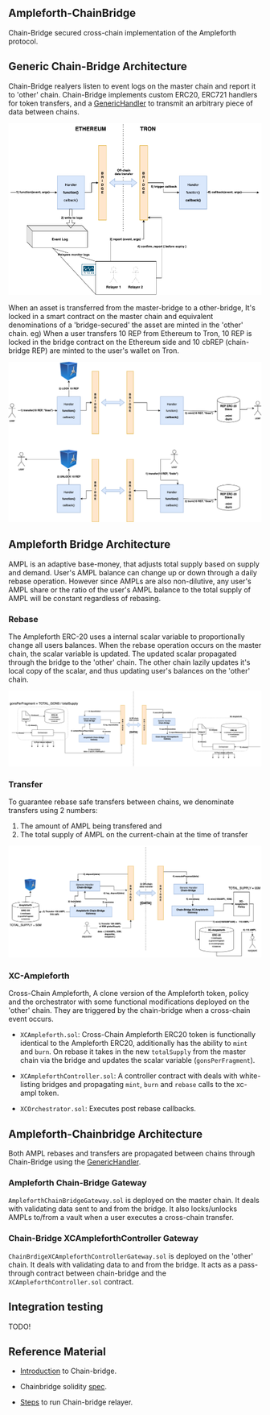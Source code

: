 ## Ampleforth-ChainBridge

Chain-Bridge secured cross-chain implementation of the Ampleforth protocol.

## Generic Chain-Bridge Architecture

Chain-Bridge realyers listen to event logs on the master chain and report it to 'other' chain. Chain-Bridge implements custom ERC20, ERC721 handlers for token transfers, and a [GenericHandler](https://github.com/ChainSafe/chainbridge-spec/blob/master/ethereum.md#generic-handler) to transmit an arbitrary piece of data between chains.

![Generic bridge arch](./assets/generic-bridge-arch.png)

When an asset is transferred from the master-bridge to a other-bridge, It's locked in a smart contract on the master chain and equivalent denominations of a 'bridge-secured' the asset are minted in the 'other' chain.
eg) When a user transfers 10 REP from Ethereum to Tron, 10 REP is locked in the bridge contract on the Ethereum side and 10 cbREP (chain-bridge REP) are minted to the user's wallet on Tron.

![Generic bridge transfer arch](./assets/generic-bridge-transfer-arch.png)

## Ampleforth Bridge Architecture

AMPL is an adaptive base-money, that adjusts total supply based on supply and demand. User's AMPL balance can change up or down through a daily rebase operation. However since AMPLs are also non-dilutive, any user's AMPL share or the ratio of the user's AMPL balance to the total supply of AMPL will be constant regardless of rebasing.

### Rebase

The Ampleforth ERC-20 uses a internal scalar variable to proportionally change all users balances.  When the rebase operation occurs on the master chain, the scalar variable is updated. The updated scalar propagated through the bridge to the 'other' chain. The other chain lazily updates it's local copy of the scalar, and thus updating user's balances on the 'other' chain.

![Rebase bridge arch](./assets/ampl-bridge-rebase-arch.png)


### Transfer

To guarantee rebase safe transfers between chains, we denominate transfers using 2 numbers:
1) The amount of AMPL being transfered and
2) The total supply of AMPL on the current-chain at the time of transfer

![Rebase bridge arch](./assets/ampl-bridge-transfer-arch.png)


### XC-Ampleforth

Cross-Chain Ampleforth, A clone version of the Ampleforth token, policy and the orchestrator with some functional modifications deployed on the 'other' chain. They are triggered by the chain-bridge when a cross-chain event occurs.

* `XCAmpleforth.sol`: Cross-Chain Ampleforth ERC20 token is functionally identical to the Ampleforth ERC20, additionally has the ability to `mint` and `burn`. On rebase it takes in the new `totalSupply` from the master chain via the bridge and updates the scalar variable (`gonsPerFragment`).

* `XCAmpleforthController.sol`: A controller contract with deals with white-listing bridges and propagating `mint`, `burn` and `rebase` calls to the xc-ampl token.

* `XCOrchestrator.sol`: Executes post rebase callbacks.


## Ampleforth-Chainbridge Architecture

Both AMPL rebases and transfers are propagated between chains through Chain-Bridge using the [GenericHandler](https://github.com/ChainSafe/chainbridge-spec/blob/master/ethereum.md#generic-handler).

### Ampleforth Chain-Bridge Gateway

`AmpleforthChainBridgeGateway.sol` is deployed on the master chain. It deals with validating data sent to and from the bridge. It also locks/unlocks AMPLs to/from a vault when a user executes a cross-chain transfer.


### Chain-Bridge XCAmpleforthController Gateway

`ChainBrdigeXCAmpleforthControllerGateway.sol` is deployed on the 'other' chain. It deals with validating data to and from the bridge. It acts as a pass-through contract between chain-bridge and the `XCAmpleforthController.sol` contract.

## Integration testing

TODO!


## Reference Material

* [Introduction](https://www.notion.so/Introduction-to-ChainBridge-f1b783317e464f61909c743e1e934e99) to Chain-bridge.

* Chainbridge solidity [spec](https://www.notion.so/ChainBridge-Solidity-ad0b0e53e5204e7c8e5e850cbd40392b).

* [Steps](https://www.notion.so/Step-by-Step-Usage-Guide-ethereum-62fc70f1c39e45a48f9079d6b027d4ca) to run Chain-bridge relayer.
